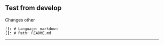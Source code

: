 ## Test from develop
Changes
other 
       
    []: # Language: markdown
    []: # Path: README.md

----
